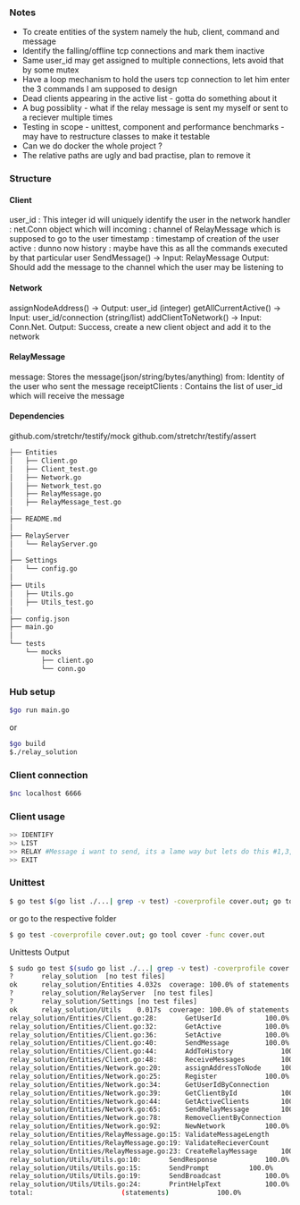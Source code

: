 ### Notes

* To create entities of the system namely the hub, client, command and message
* Identify the falling/offline tcp connections and mark them inactive
* Same user_id may get assigned to multiple connections, lets avoid that by some mutex
* Have a loop mechanism to hold the users tcp connection to let him enter the 3 commands I am supposed to design
* Dead clients appearing in the active list - gotta do something about it
* A bug possiblity - what if the relay message is sent my myself or sent to a reciever multiple times
* Testing in scope - unittest, component and performance benchmarks - may have to restructure classes to make it testable
* Can we do docker the whole project ?
* The relative paths are ugly and bad practise, plan to remove it


### Structure

#### Client
user_id		: This integer id will uniquely identify the user in the network
handler		: net.Conn object which will
incoming	: channel of RelayMessage which is supposed to go to the user
timestamp	: timestamp of creation of the user
active      : dunno now
history		: maybe have this as all the commands executed by that particular user
SendMessage() -> Input: RelayMessage Output: Should add the message to the channel which the user may be listening to

#### Network 
assignNodeAddress() -> Output: user_id (integer)
getAllCurrentActive() -> Input: user_id/connection (string/list)
addClientToNetwork() -> Input: Conn.Net. Output: Success, create a new client object and add it to the network 

#### RelayMessage
message: Stores the message(json/string/bytes/anything)
from: Identity of the user who sent the message
receiptClients : Contains the list of user_id which will receive the message

#### Dependencies
github.com/stretchr/testify/mock
github.com/stretchr/testify/assert

```bash
├── Entities
│   ├── Client.go
│   ├── Client_test.go
│   ├── Network.go
│   ├── Network_test.go
│   ├── RelayMessage.go
│   ├── RelayMessage_test.go
│ 
├── README.md
│
├── RelayServer
│   └── RelayServer.go
│
├── Settings
│   └── config.go
│
├── Utils
│   ├── Utils.go
│   ├── Utils_test.go
│
├── config.json
├── main.go
│
└── tests
    └── mocks
        ├── client.go
        └── conn.go
```

### Hub setup
```bash
$go run main.go
```
or 
```bash
$go build
$./relay_solution
```
### Client connection
```bash
$nc localhost 6666
```
### Client usage
```bash
>> IDENTIFY
>> LIST
>> RELAY #Message i want to send, its a lame way but lets do this #1,3,4,10
>> EXIT
```
### Unittest 
```bash
$ go test $(go list ./...| grep -v test) -coverprofile cover.out; go tool cover -func cover.out
```
or go to the respective folder
```bash
$ go test -coverprofile cover.out; go tool cover -func cover.out
```
Unittests Output
```bash
$ sudo go test $(sudo go list ./...| grep -v test) -coverprofile cover.out; sudo go tool cover -func cover.out
?   	relay_solution	[no test files]
ok  	relay_solution/Entities	4.032s	coverage: 100.0% of statements
?   	relay_solution/RelayServer	[no test files]
?   	relay_solution/Settings	[no test files]
ok  	relay_solution/Utils	0.017s	coverage: 100.0% of statements
relay_solution/Entities/Client.go:28:		GetUserId			100.0%
relay_solution/Entities/Client.go:32:		GetActive			100.0%
relay_solution/Entities/Client.go:36:		SetActive			100.0%
relay_solution/Entities/Client.go:40:		SendMessage			100.0%
relay_solution/Entities/Client.go:44:		AddToHistory			100.0%
relay_solution/Entities/Client.go:48:		ReceiveMessages			100.0%
relay_solution/Entities/Network.go:20:		assignAddressToNode		100.0%
relay_solution/Entities/Network.go:25:		Register			100.0%
relay_solution/Entities/Network.go:34:		GetUserIdByConnection		100.0%
relay_solution/Entities/Network.go:39:		GetClientById			100.0%
relay_solution/Entities/Network.go:44:		GetActiveClients		100.0%
relay_solution/Entities/Network.go:65:		SendRelayMessage		100.0%
relay_solution/Entities/Network.go:78:		RemoveClientByConnection	100.0%
relay_solution/Entities/Network.go:92:		NewNetwork			100.0%
relay_solution/Entities/RelayMessage.go:15:	ValidateMessageLength		100.0%
relay_solution/Entities/RelayMessage.go:19:	ValidateRecieverCount		100.0%
relay_solution/Entities/RelayMessage.go:23:	CreateRelayMessage		100.0%
relay_solution/Utils/Utils.go:10:		SendResponse			100.0%
relay_solution/Utils/Utils.go:15:		SendPrompt			100.0%
relay_solution/Utils/Utils.go:19:		SendBroadcast			100.0%
relay_solution/Utils/Utils.go:24:		PrintHelpText			100.0%
total:						(statements)			100.0%
```


